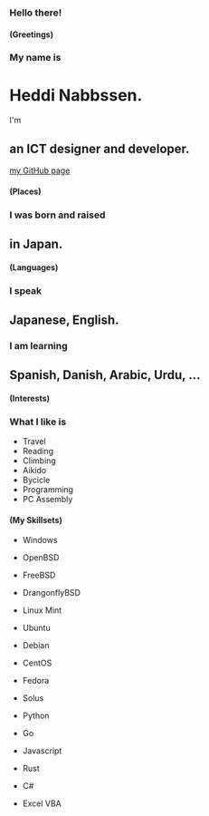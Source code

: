 ### Hello there!

#### (Greetings)

### My name is

# Heddi Nabbssen.

I'm

## an ICT designer and developer.

[my GitHub page](https://github.com/nabbisen)

#### (Places)

### I was born and raised

## in Japan.

#### (Languages)

### I speak

## Japanese, English.

### I am learning

## Spanish, Danish, Arabic, Urdu, ...

#### (Interests)

### What I like is

- Travel
- Reading
- Climbing
- Aikido
- Bycicle
- Programming
- PC Assembly 

#### (My Skillsets)

- Windows
- OpenBSD
- FreeBSD
- DrangonflyBSD
- Linux Mint
- Ubuntu
- Debian
- CentOS
- Fedora
- Solus

- Python
- Go
- Javascript
- Rust
- C#
- Excel VBA

